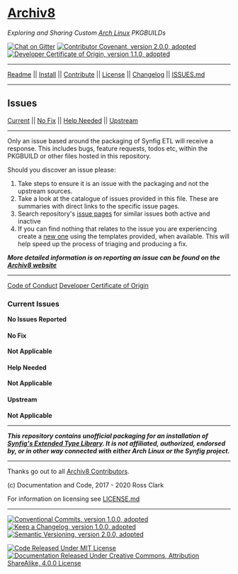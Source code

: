 # [Archiv8][a8-url]

_Exploring and Sharing Custom [Arch Linux][arch-url] PKGBUILDs_

[![Chat on Gitter][gitter-badge]][gitter-url] [![Contributor Covenant, version 2.0.0, adopted][covenant-badge]](CODE-OF-CONDUCT.md) [![Developer Certificate of Origin, version 1.1.0, adopted][certificate-badge]](DEVELOPER-CERTIFICATE-OF-ORIGIN.md)

---

[Readme](README.md) || [Install](INSTALL.md) || [Contribute](CONTRIBUTE.md) || [License](LICENSE.md) || [Changelog](CHANGELOG.md) || [ISSUES.md](ISSUES.md)

---

## Issues

[Current](#Current-Issues) || [No Fix](#No-Fix) || [Help Needed](#Help-Needed) || [Upstream](#Upstream)

---

Only an issue based around the packaging of Synfig ETL will receive a response.  This includes bugs, feature requests, todos etc, within the PKGBUILD or other files hosted in this repository.

Should you discover an issue please:

1. Take steps to ensure it is an issue with the packaging and not the upstream sources.
1. Take a look at the catalogue of issues provided in this file. These are summaries with direct links to the specific issue pages.
1. Search repository's [issue pages][a8-issue-url] for similar issues both active and inactive
1. If you can find nothing that relates to the issue you are experiencing create a [new one][a8-issue-url] using the templates provided, when available.  This will help speed up the process of triaging and producing a fix.

_**More detailed information is on reporting an issue can be found on the [Archiv8 website][a8-url]**_

---

[Code of Conduct](CODE-OF-CONDUCT.md)
[Developer Certificate of Origin](DEVELOPER-CERTIFICATE-OF-ORIGIN.md)

### Current Issues

**No Issues Reported**

#### No Fix

**Not Applicable**

#### Help Needed

**Not Applicable**

#### Upstream

**Not Applicable**

---

_**This repository contains unofficial packaging for an installation of [Synfig's Extended Type Library][upstream-url].  It is not affiliated, authorized, endorsed by, or in other way connected with either Arch Linux or the Synfig project.**_

---

Thanks go out to all [Archiv8 Contributors][a8-contrib-url].

(c) Documentation and Code, 2017 - 2020 Ross Clark

For information on licensing see [LICENSE.md](LICENSE.md)

---

[![Conventional Commits, version 1.0.0, adopted][commits-badge]][commits-url] [![Keep a Changelog, version 1.0.0, adopted][changelog-badge]][change-url] [![Semantic Versioning, version 2.0.0, adopted][semver-badge]][semver-url]

[![Code Released Under MIT License][mit-badge]][mit-url] [![Documentation Released Under Creative Commons, Attribution ShareAlike, 4.0.0 License][cc-badge]][cc-url]

[cc-badge]: https://img.shields.io/badge/License-CC%20by%20SA%204.0.0-informational.svg
[certificate-badge]: https://img.shields.io/badge/Developer%20Certificate%20of%20Origin-1.1.0-informational.svg
[changelog-badge]: https://img.shields.io/badge/Keep%20a%20Changelog-1.1.0-informational
[commits-badge]: https://img.shields.io/badge/Conventional%20Commits-1.0.0-informational.svg
[covenant-badge]: https://img.shields.io/badge/Contributor%20Covenant-2.0.0-informational.svg
[gitter-badge]: https://badges.gitter.im/Archiv8/community.svg
[mit-badge]: https://img.shields.io/badge/License-MIT-informational.svg
[semver-badge]: https://img.shields.io/badge/Semantic%20Versioning-2.0.0-informational.svg

[arch-url]: https://www.archlinux.org/
[a8-url]: https://archiv8.github.io/
[a8-contrib-url]: https://github.com/Archiv8/etl/people
[a8-issue-url]: https://github.com/Archiv8/etl/issues
[cc-url]: http://creativecommons.org/licenses/by-sa/4.0/
[change-url]: https://keepachangelog.com
[commits-url]: https://conventionalcommits.org
[gitter-url]: https://gitter.im/Archiv8/community?utm_source=badge&utm_medium=badge&utm_campaign=pr-badge
[mit-url]: https://opensource.org/licenses/MIT
[semver-url]: https://semver.org
[upstream-url]: https://www.synfig.org/
